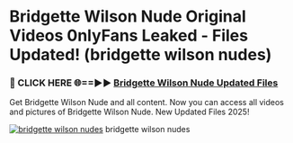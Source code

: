 # Bridgette Wilson Nude Original Videos 0nlyFans Leaked - Files Updated! (bridgette wilson nudes)

<h3>🔴 CLICK HERE 🌐==►► <a href="https://tinyurl.com/2p9ay9w9" rel="nofollow">Bridgette Wilson Nude Updated Files</a></h3>

Get Bridgette Wilson Nude and all content. Now you can access all videos and pictures of Bridgette Wilson Nude. New Updated Files 2025!

[![bridgette wilson nudes](https://i.imgur.com/KQgVmj3.gif)](https://tinyurl.com/2p9ay9w9)
bridgette wilson nudes